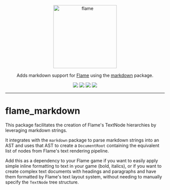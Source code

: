 <!-- markdownlint-disable MD013 -->
<p align="center">
  <a href="https://flame-engine.org">
    <img alt="flame" width="200px" src="https://user-images.githubusercontent.com/6718144/101553774-3bc7b000-39ad-11eb-8a6a-de2daa31bd64.png">
  </a>
</p>

<p align="center">
Adds markdown support for <a href="https://github.com/flame-engine/flame">Flame</a> using the <a href="https://github.com/dart-lang/markdown">markdown</a> package.
</p>

<p align="center">
  <a title="Pub" href="https://pub.dev/packages/flame_markdown" ><img src="https://img.shields.io/pub/v/flame_markdown.svg?style=popout" /></a>
  <a title="Test" href="https://github.com/flame-engine/flame/actions?query=workflow%3Acicd+branch%3Amain"><img src="https://github.com/flame-engine/flame/workflows/cicd/badge.svg?branch=main&event=push"/></a>
  <a title="Discord" href="https://discord.gg/pxrBmy4"><img src="https://img.shields.io/discord/509714518008528896.svg"/></a>
  <a title="Melos" href="https://github.com/invertase/melos"><img src="https://img.shields.io/badge/maintained%20with-melos-f700ff.svg"/></a>
</p>

---
<!-- markdownlint-enable MD013 -->

<!-- markdownlint-disable-next-line MD002 -->
# flame_markdown

This package facilitates the creation of Flame's TextNode hierarchies by leveraging markdown
strings.

It integrates with the `markdown` package to parse markdown strings into an AST and uses that AST to
create a `DocumentRoot` containing the equivalent list of nodes from Flame's text rendering
pipeline.

Add this as a dependency to your Flame game if you want to easily apply simple inline formatting to
text in your game (bold, italics), or if you want to create complex text documents with headings and
paragraphs and have them formatted by Flame's text layout system, without needing to manually
specify the `TextNode` tree structure.
